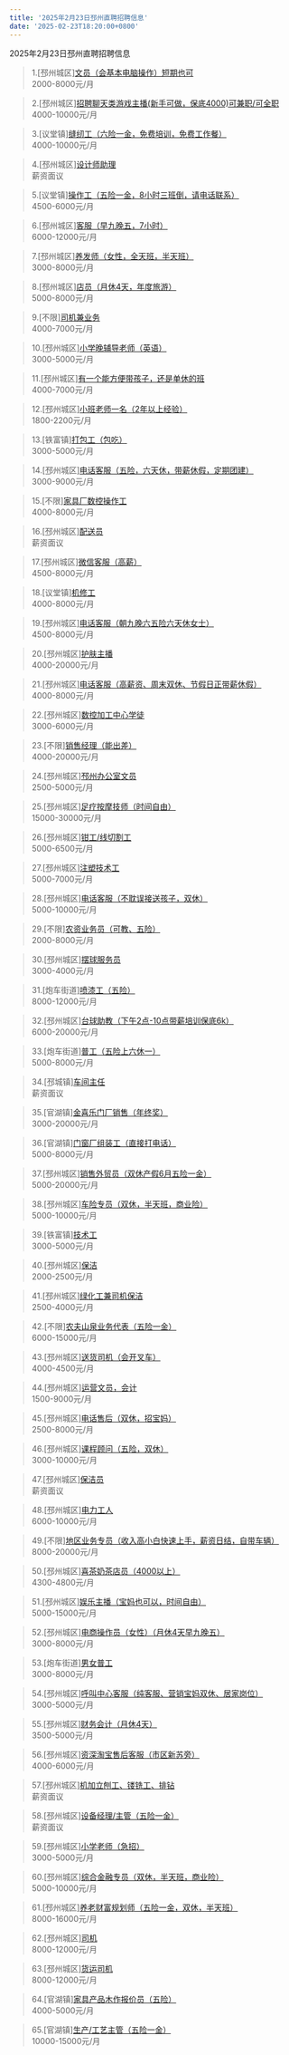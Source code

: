 ```yaml
---
title: '2025年2月23日邳州直聘招聘信息'
date: '2025-02-23T18:20:00+0800'
---
```

2025年2月23日邳州直聘招聘信息
<!--more-->
>1.[邳州城区][文员（会基本电脑操作）短期也可](https://www.pizhouzhipin.com/job/24627)<br>
>2000-8000元/月

>2.[邳州城区][招聘聊天类游戏主播(新手可做，保底4000)可兼职/可全职](https://www.pizhouzhipin.com/job/37637)<br>
>4000-10000元/月

>3.[议堂镇][缝纫工（六险一金，免费培训，免费工作餐）](https://www.pizhouzhipin.com/job/34359)<br>
>4000-10000元/月

>4.[邳州城区][设计师助理](https://www.pizhouzhipin.com/job/39521)<br>
>薪资面议

>5.[议堂镇][操作工（五险一金，8小时三班倒，请电话联系）](https://www.pizhouzhipin.com/job/33221)<br>
>4500-6000元/月

>6.[邳州城区][客服（早九晚五，7小时）](https://www.pizhouzhipin.com/job/39171)<br>
>6000-12000元/月

>7.[邳州城区][养发师（女性，全天班，半天班）](https://www.pizhouzhipin.com/job/34439)<br>
>3000-8000元/月

>8.[邳州城区][店员（月休4天，年度旅游）](https://www.pizhouzhipin.com/job/36235)<br>
>5000-8000元/月

>9.[不限][司机兼业务](https://www.pizhouzhipin.com/job/38369)<br>
>4000-7000元/月

>10.[邳州城区][小学晚辅导老师（英语）](https://www.pizhouzhipin.com/job/36913)<br>
>3000-5000元/月

>11.[邳州城区][有一个能方便带孩子，还是单休的班](https://www.pizhouzhipin.com/job/26059)<br>
>4000-7000元/月

>12.[邳州城区][小班老师一名（2年以上经验）](https://www.pizhouzhipin.com/job/26058)<br>
>1800-2200元/月

>13.[铁富镇][打包工（包吃）](https://www.pizhouzhipin.com/job/38891)<br>
>3000-5000元/月

>14.[邳州城区][电话客服（五险，六天休，带薪休假，定期团建）](https://www.pizhouzhipin.com/job/39279)<br>
>3000-9000元/月

>15.[不限][家具厂数控操作工](https://www.pizhouzhipin.com/job/39211)<br>
>4000-8000元/月

>16.[邳州城区][配送员](https://www.pizhouzhipin.com/job/36581)<br>
>薪资面议

>17.[邳州城区][微信客服（高薪）](https://www.pizhouzhipin.com/job/39119)<br>
>4500-8000元/月

>18.[议堂镇][机修工](https://www.pizhouzhipin.com/job/38859)<br>
>4000-8000元/月

>19.[邳州城区][电话客服（朝九晚六五险六天休女士）](https://www.pizhouzhipin.com/job/39223)<br>
>4500-8000元/月

>20.[邳州城区][护肤主播](https://www.pizhouzhipin.com/job/34609)<br>
>4000-20000元/月

>21.[邳州城区][电话客服（高薪资、周末双休、节假日正带薪休假）](https://www.pizhouzhipin.com/job/31015)<br>
>4000-8000元/月

>22.[邳州城区][数控加工中心学徒](https://www.pizhouzhipin.com/job/39349)<br>
>3000-6000元/月

>23.[不限][销售经理（能出差）](https://www.pizhouzhipin.com/job/34990)<br>
>4000-20000元/月

>24.[邳州城区][邳州办公室文员](https://www.pizhouzhipin.com/job/39323)<br>
>2500-5000元/月

>25.[邳州城区][足疗按摩技师（时间自由）](https://www.pizhouzhipin.com/job/31736)<br>
>15000-30000元/月

>26.[邳州城区][钳工/线切割工](https://www.pizhouzhipin.com/job/39512)<br>
>5000-6500元/月

>27.[邳州城区][注塑技术工](https://www.pizhouzhipin.com/job/39511)<br>
>5000-7000元/月

>28.[邳州城区][电话客服（不耽误接送孩子，双休）](https://www.pizhouzhipin.com/job/34519)<br>
>5000-10000元/月

>29.[不限][农资业务员（可教、五险）](https://www.pizhouzhipin.com/job/35283)<br>
>2000-8000元/月

>30.[邳州城区][摆球服务员](https://www.pizhouzhipin.com/job/38708)<br>
>3000-4000元/月

>31.[炮车街道][喷漆工（五险）](https://www.pizhouzhipin.com/job/19321)<br>
>8000-12000元/月

>32.[邳州城区][台球助教（下午2点-10点带薪培训保底6k）](https://www.pizhouzhipin.com/job/33157)<br>
>6000-20000元/月

>33.[炮车街道][普工（五险上六休一）](https://www.pizhouzhipin.com/job/16742)<br>
>5000-8000元/月

>34.[邳城镇][车间主任](https://www.pizhouzhipin.com/job/36335)<br>
>薪资面议

>35.[官湖镇][金喜乐门厂销售（年终奖）](https://www.pizhouzhipin.com/job/20187)<br>
>3000-20000元/月

>36.[官湖镇][门窗厂组装工（直接打电话）](https://www.pizhouzhipin.com/job/21776)<br>
>5000-8000元/月

>37.[邳州城区][销售外贸员（双休产假6月五险一金）](https://www.pizhouzhipin.com/job/9737)<br>
>5000-20000元/月

>38.[邳州城区][车险专员（双休，半天班，商业险）](https://www.pizhouzhipin.com/job/27599)<br>
>5000-10000元/月

>39.[铁富镇][技术工](https://www.pizhouzhipin.com/job/39190)<br>
>3000-5000元/月

>40.[邳州城区][保洁](https://www.pizhouzhipin.com/job/38431)<br>
>2000-2500元/月

>41.[邳州城区][绿化工兼司机保洁](https://www.pizhouzhipin.com/job/38319)<br>
>2500-4000元/月

>42.[不限][农夫山泉业务代表（五险一金）](https://www.pizhouzhipin.com/job/38965)<br>
>6000-15000元/月

>43.[邳州城区][送货司机（会开叉车）](https://www.pizhouzhipin.com/job/36077)<br>
>4000-4500元/月

>44.[邳州城区][运营文员，会计](https://www.pizhouzhipin.com/job/39520)<br>
>1500-9000元/月

>45.[邳州城区][电话售后（双休，招宝妈）](https://www.pizhouzhipin.com/job/39434)<br>
>2500-8000元/月

>46.[邳州城区][课程顾问（五险，双休）](https://www.pizhouzhipin.com/job/20981)<br>
>3000-10000元/月

>47.[邳州城区][保洁员](https://www.pizhouzhipin.com/job/31146)<br>
>薪资面议

>48.[邳州城区][电力工人](https://www.pizhouzhipin.com/job/39507)<br>
>6000-10000元/月

>49.[不限][地区业务专员（收入高小白快速上手，薪资日结，自带车辆）](https://www.pizhouzhipin.com/job/31967)<br>
>8000-20000元/月

>50.[邳州城区][喜茶奶茶店员（4000以上）](https://www.pizhouzhipin.com/job/30541)<br>
>4300-4800元/月

>51.[邳州城区][娱乐主播（宝妈也可以，时间自由）](https://www.pizhouzhipin.com/job/36359)<br>
>5000-15000元/月

>52.[邳州城区][电商操作员（女性）（月休4天早九晚五）](https://www.pizhouzhipin.com/job/37638)<br>
>3000-8000元/月

>53.[炮车街道][男女普工](https://www.pizhouzhipin.com/job/39432)<br>
>3000-8000元/月

>54.[邳州城区][呼叫中心客服（纯客服、营销宝妈双休、居家岗位）](https://www.pizhouzhipin.com/job/39286)<br>
>3000-5000元/月

>55.[邳州城区][财务会计（月休4天）](https://www.pizhouzhipin.com/job/26963)<br>
>3500-5000元/月

>56.[邳州城区][资深淘宝售后客服（市区新苏旁）](https://www.pizhouzhipin.com/job/39519)<br>
>4000-6000元/月

>57.[邳州城区][机加立刨工、镂铣工、排钻](https://www.pizhouzhipin.com/job/8856)<br>
>薪资面议

>58.[邳州城区][设备经理/主管（五险一金）](https://www.pizhouzhipin.com/job/13354)<br>
>薪资面议

>59.[邳州城区][小学老师（急招）](https://www.pizhouzhipin.com/job/39508)<br>
>3000-5000元/月

>60.[邳州城区][综合金融专员（双休，半天班，商业险）](https://www.pizhouzhipin.com/job/34804)<br>
>5000-10000元/月

>61.[邳州城区][养老财富规划师（五险一金，双休，半天班）](https://www.pizhouzhipin.com/job/34809)<br>
>8000-16000元/月

>62.[邳州城区][司机](https://www.pizhouzhipin.com/job/39091)<br>
>8000-12000元/月

>63.[邳州城区][货运司机](https://www.pizhouzhipin.com/job/39092)<br>
>8000-12000元/月

>64.[官湖镇][家具产品木作报价员（五险）](https://www.pizhouzhipin.com/job/38986)<br>
>4000-5000元/月

>65.[官湖镇][生产/工艺主管（五险一金）](https://www.pizhouzhipin.com/job/39445)<br>
>10000-15000元/月

